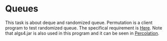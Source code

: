 # Queues

This task is about deque and randomized queue. Permutation is a client program to test randomized queue. The specifical requirement is [Here](https://coursera.cs.princeton.edu/algs4/assignments/queues/specification.php). Note that algs4.jar is also used in this program and it can be seen in [Percolation](https://github.com/JuXue54/Learn_Programming/tree/master/Percolation_java).

